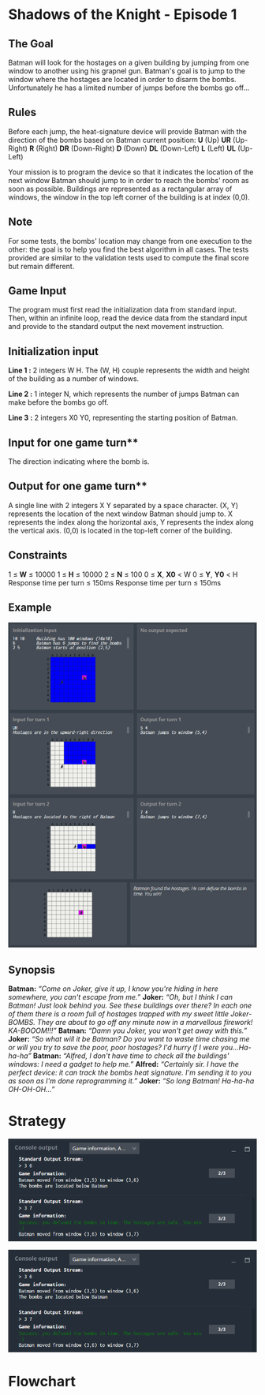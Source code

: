 # Shadows of the Knight - Episode 1
## The Goal
Batman will look for the hostages on a given building by jumping from one window to another using his grapnel gun. Batman's goal is to jump to the window where the hostages are located in order to disarm the bombs. Unfortunately he has a limited number of jumps before the bombs go off...
## 	Rules
Before each jump, the heat-signature device will provide Batman with the direction of the bombs based on Batman current position:
**U** (Up)
**UR** (Up-Right)
**R** (Right)
**DR** (Down-Right)
**D** (Down)
**DL** (Down-Left)
**L** (Left)
**UL** (Up-Left)

Your mission is to program the device so that it indicates the location of the next window Batman should jump to in order to reach the bombs' room as soon as possible.
Buildings are represented as a rectangular array of windows, the window in the top left corner of the building is at index (0,0).

## 	Note
For some tests, the bombs' location may change from one execution to the other: the goal is to help you find the best algorithm in all cases.
The tests provided are similar to the validation tests used to compute the final score but remain different.

## 	Game Input
The program must first read the initialization data from standard input. Then, within an infinite loop, read the device data from the standard input and provide to the standard output the next movement instruction.

## Initialization input
**Line 1 :** 2 integers W H. The (W, H) couple represents the width and height of the building as a number of windows.

**Line 2 :** 1 integer N, which represents the number of jumps Batman can make before the bombs go off.

**Line 3 :** 2 integers X0 Y0, representing the starting position of Batman.

## Input for one game turn**
The direction indicating where the bomb is.

## Output for one game turn**
A single line with 2 integers X Y separated by a space character. (X, Y) represents the location of the next window Batman should jump to. X represents the index along the horizontal axis, Y represents the index along the vertical axis. (0,0) is located in the top-left corner of the building.

## Constraints
1 ≤ **W** ≤ 10000
1 ≤ **H** ≤ 10000
2 ≤ **N** ≤ 100
0 ≤ **X**, **X0** < W
0 ≤ **Y**, **Y0** < H
Response time per turn ≤ 150ms
Response time per turn ≤ 150ms

## Example
![](shadows_of_the_knight_ex.png)

## Synopsis
**Batman:** *“Come on Joker, give it up, I know you're hiding in here somewhere, you can't escape from me.”*
**Joker:** *“Oh, but I think I can Batman! Just look behind you. See these buildings over there? In each one of them there is a room full of hostages trapped with my sweet little Joker-BOMBS. They are about to go off any minute now in a marvellous firework! KA-BOOOM!!!”*
**Batman:** *“Damn you Joker, you won't get away with this.”*
**Joker:** *“So what will it be Batman? Do you want to waste time chasing me or will you try to save the poor, poor hostages? I'd hurry if I were you...Ha-ha-ha”*
**Batman:** *“Alfred, I don't have time to check all the buildings' windows: I need a gadget to help me.”*
**Alfred:** *“Certainly sir. I have the perfect device: it can track the bombs heat signature. I'm sending it to you as soon as I'm done reprogramming it.”*
**Joker:** *“So long Batman! Ha-ha-ha OH-OH-OH...”*

# Strategy

![](shadows_of_the_knight_e1_co.png)

![](shadows_of_the_knight_e1_co.png)

# Flowchart
